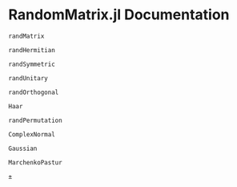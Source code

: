 # RandomMatrix.jl Documentation

```@docs
randMatrix

randHermitian

randSymmetric

randUnitary

randOrthogonal

Haar

randPermutation

ComplexNormal

Gaussian

MarchenkoPastur

±
```